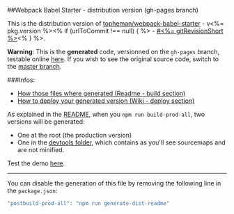 ##Webpack Babel Starter - distribution version (gh-pages branch)

This is the distribution version of [topheman/webpack-babel-starter](https://github.com/topheman/webpack-babel-starter) - v<%= pkg.version %><% if (urlToCommit !== null) { %> - [#<%= gitRevisionShort %>](<%= urlToCommit %>)<% } %>.

**Warning**: This is the **generated** code, versionned on the `gh-pages` branch, testable online [here](https://topheman.github.io/webpack-babel-starter/). If you wish to see the original source code, switch to the [master branch](https://github.com/topheman/webpack-babel-starter).

###Infos:

* [How those files where generated (Readme - build section)](https://github.com/topheman/webpack-babel-starter#build)
* [How to deploy your generated version (Wiki - deploy section)](https://github.com/topheman/webpack-babel-starter/wiki#deploy)

As explained in the [README](https://github.com/topheman/webpack-babel-starter#build), when you `npm run build-prod-all`, two versions will be generated:

* One at the root (the production version)
* One in the [devtools folder](https://github.com/topheman/webpack-babel-starter/tree/gh-pages/devtools), which contains as you'll see sourcemaps and are not minified.

Test the demo [here](https://topheman.github.io/webpack-babel-starter/).

------

You can disable the generation of this file by removing the following line in the `package.json`:

```js
"postbuild-prod-all": "npm run generate-dist-readme"
```